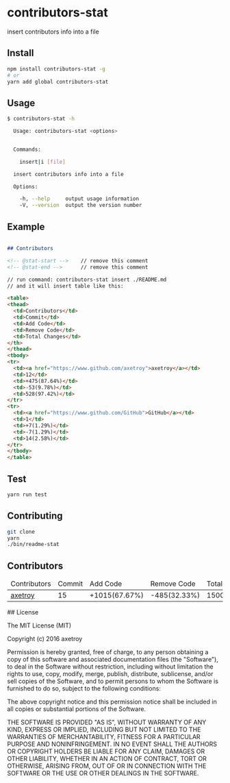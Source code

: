 # contributors-stat

insert contributors info into a file

## Install

```bash
npm install contributors-stat -g
# or
yarn add global contributors-stat
```

## Usage

```bash
$ contributors-stat -h

  Usage: contributors-stat <options>


  Commands:

    insert|i [file]

  insert contributors info into a file

  Options:

    -h, --help     output usage information
    -V, --version  output the version number
```

## Example

```markdown

## Contributors

<!-- @stat-start -->    // remove this comment
<!-- @stat-end -->      // remove this comment

// run command: contributors-stat insert ./README.md
// and it will insert table like this:

<table>
<thead>
  <td>Contributors</td>
  <td>Commit</td>
  <td>Add Code</td>
  <td>Remove Code</td>
  <td>Total Changes</td>
</th>
</thead>
<tbody>
<tr>
  <td><a href="https://www.github.com/axetroy">axetroy</a></td>
  <td>12</td>
  <td>+475(87.64%)</td>
  <td>-53(9.78%)</td>
  <td>528(97.42%)</td>
</tr>
<tr>
  <td><a href="https://www.github.com/GitHub">GitHub</a></td>
  <td>1</td>
  <td>+7(1.29%)</td>
  <td>-7(1.29%)</td>
  <td>14(2.58%)</td>
</tr>
</tbody>
</table>

```

## Test

```bash
yarn run test
```

## Contributing

```bash
git clone
yarn
./bin/readme-stat
```


## Contributors

<!-- @stat-start -->
<table>
<thead>
  <td>Contributors</td>
  <td>Commit</td>
  <td>Add Code</td>
  <td>Remove Code</td>
  <td>Total Changes</td>
</th>
</thead>
<tbody>
<tr>
  <td><a href="https://www.github.com/axetroy">axetroy</a></td>
  <td>15</td>
  <td>+1015(67.67%)</td>
  <td>-485(32.33%)</td>
  <td>1500(100.00%)</td>
</tr>
</tbody>
</table>
<!-- @stat-end -->
## License

The MIT License (MIT)

Copyright (c) 2016 axetroy

Permission is hereby granted, free of charge, to any person obtaining a copy
of this software and associated documentation files (the "Software"), to deal
in the Software without restriction, including without limitation the rights
to use, copy, modify, merge, publish, distribute, sublicense, and/or sell
copies of the Software, and to permit persons to whom the Software is
furnished to do so, subject to the following conditions:

The above copyright notice and this permission notice shall be included in all
copies or substantial portions of the Software.

THE SOFTWARE IS PROVIDED "AS IS", WITHOUT WARRANTY OF ANY KIND, EXPRESS OR
IMPLIED, INCLUDING BUT NOT LIMITED TO THE WARRANTIES OF MERCHANTABILITY,
FITNESS FOR A PARTICULAR PURPOSE AND NONINFRINGEMENT. IN NO EVENT SHALL THE
AUTHORS OR COPYRIGHT HOLDERS BE LIABLE FOR ANY CLAIM, DAMAGES OR OTHER
LIABILITY, WHETHER IN AN ACTION OF CONTRACT, TORT OR OTHERWISE, ARISING FROM,
OUT OF OR IN CONNECTION WITH THE SOFTWARE OR THE USE OR OTHER DEALINGS IN THE
SOFTWARE.
